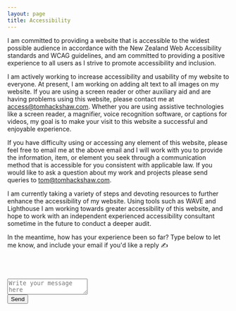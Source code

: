 ```yaml
---
layout: page
title: Accessibility
---
```


I am committed to providing a website that is accessible to the widest possible audience in accordance with the New Zealand Web Accessibility standards and WCAG guidelines, and am committed to providing a positive experience to all users as I strive to promote accessibility and inclusion.

I am actively working to increase accessibility and usability of my website to everyone. At present, I am working on adding alt text to all images on my website. If you are using a screen reader or other auxiliary aid and are having problems using this website, please contact me at [access@tomhackshaw.com](mailto:access@tomhackshaw.com "my email address specifically for accessibility issues"). Whether you are using assistive technologies like a screen reader, a magnifier, voice recognition software, or captions for videos, my goal is to make your visit to this website a successful and enjoyable experience.

If you have difficulty using or accessing any element of this website, please feel free to email me at the above email and I will work with you to provide the information, item, or element you seek through a communication method that is accessible for you consistent with applicable law. If you would like to ask a question about my work and projects please send queries to [tom@tomhackshaw.com](mailto:tom@tomhackshaw.com "my email address").

I am currently taking a variety of steps and devoting resources to further enhance the accessibility of my website. Using tools such as WAVE and Lighthouse I am working towards greater accessibility of this website, and hope to work with an independent experienced accessibility consultant sometime in the future to conduct a deeper audit.

In the meantime, how has your experience been so far? Type below to let me know, and include your email if you'd like a reply ✍️

<br><br>

<form class="contactform" action="https://formsubmit.io/send/7078d347-1e36-4e2f-9e0d-ab9e17eed096" method="POST">
    <input name="_redirect" type="hidden" value="https://tom.so/message/">
    <textarea name="comment" id="comment" class="input-clean" placeholder="Write your message here"></textarea>
    <input name="_formsubmit_id" type="text" style="display:none">
        <div class="contactsend">
        <input type="submit" value="Send" class="send button">
        </div>
</form>


